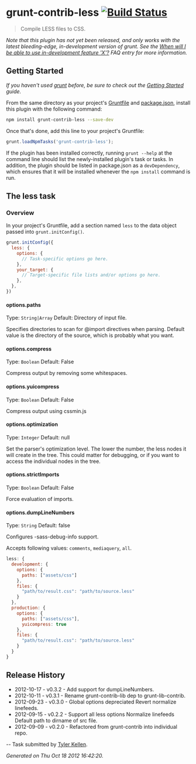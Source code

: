 # grunt-contrib-less [![Build Status](https://secure.travis-ci.org/gruntjs/grunt-contrib-less.png?branch=master)](http://travis-ci.org/gruntjs/grunt-contrib-less)

> Compile LESS files to CSS.

_Note that this plugin has not yet been released, and only works with the latest bleeding-edge, in-development version of grunt. See the [When will I be able to use in-development feature 'X'?](https://github.com/gruntjs/grunt/blob/devel/docs/faq.md#when-will-i-be-able-to-use-in-development-feature-x) FAQ entry for more information._

## Getting Started
_If you haven't used [grunt][] before, be sure to check out the [Getting Started][] guide._

From the same directory as your project's [Gruntfile][Getting Started] and [package.json][], install this plugin with the following command:

```bash
npm install grunt-contrib-less --save-dev
```

Once that's done, add this line to your project's Gruntfile:

```js
grunt.loadNpmTasks('grunt-contrib-less');
```

If the plugin has been installed correctly, running `grunt --help` at the command line should list the newly-installed plugin's task or tasks. In addition, the plugin should be listed in package.json as a `devDependency`, which ensures that it will be installed whenever the `npm install` command is run.

[grunt]: http://gruntjs.com/
[Getting Started]: https://github.com/gruntjs/grunt/blob/devel/docs/getting_started.md
[package.json]: https://npmjs.org/doc/json.html


## The less task

### Overview

In your project's Gruntfile, add a section named `less` to the data object passed into `grunt.initConfig()`.

```js
grunt.initConfig({
  less: {
    options: {
      // Task-specific options go here.
    },
    your_target: {
      // Target-specific file lists and/or options go here.
    },
  },
})
```
#### options.paths
Type: `String|Array`
Default: Directory of input file.

Specifies directories to scan for @import directives when parsing. Default value is the directory of the source, which is probably what you want.

#### options.compress
Type: `Boolean`
Default: False

Compress output by removing some whitespaces.

#### options.yuicompress
Type: `Boolean`
Default: False

Compress output using cssmin.js

#### options.optimization
Type: `Integer`
Default: null

Set the parser's optimization level. The lower the number, the less nodes it will create in the tree. This could matter for debugging, or if you want to access the individual nodes in the tree.

#### options.strictImports
Type: `Boolean`
Default: False

Force evaluation of imports.

#### options.dumpLineNumbers
Type: `String`
Default: false

Configures -sass-debug-info support.

Accepts following values: `comments`, `mediaquery`, `all`.
```js
less: {
  development: {
    options: {
      paths: ["assets/css"]
    },
    files: {
      "path/to/result.css": "path/to/source.less"
    }
  },
  production: {
    options: {
      paths: ["assets/css"],
      yuicompress: true
    },
    files: {
      "path/to/result.css": "path/to/source.less"
    }
  }
}
```

## Release History

 * 2012-10-17 - v0.3.2 - Add support for dumpLineNumbers.
 * 2012-10-11 - v0.3.1 - Rename grunt-contrib-lib dep to grunt-lib-contrib.
 * 2012-09-23 - v0.3.0 - Global options depreciated Revert normalize linefeeds.
 * 2012-09-15 - v0.2.2 - Support all less options Normalize linefeeds Default path to dirname of src file.
 * 2012-09-09 - v0.2.0 - Refactored from grunt-contrib into individual repo.

--
Task submitted by <a href="http://goingslowly.com/">Tyler Kellen</a>.

*Generated on Thu Oct 18 2012 16:42:20.*
